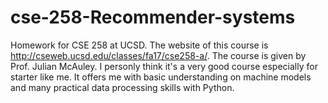 # cse-258-Recommender-systems
Homework for CSE 258 at UCSD.
The website of this course is http://cseweb.ucsd.edu/classes/fa17/cse258-a/.
The course is given by Prof. Julian McAuley.
I personly think it's a very good course especially for starter like me. It offers me with basic understanding on machine models and many practical data processing skills with Python.
